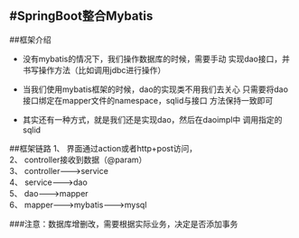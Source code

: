 #SpringBoot整合Mybatis
---
##框架介绍
- 没有mybatis的情况下，我们操作数据库的时候，需要手动
实现dao接口，并书写操作方法（比如调用jdbc进行操作）

- 当我们使用mybatis框架的时候，dao的实现类不用我们去关心
只需要将dao接口绑定在mapper文件的namespace，sqlid与接口
方法保持一致即可

- 其实还有一种方式，就是我们还是实现dao，然后在daoimpl中
调用指定的sqlid

##框架链路
1、 界面通过action或者http+post访问，  
2、 controller接收到数据（@param）  
3、 controller--->service  
4、 service--->dao  
5、 dao--->mapper  
6、 mapper--->mybatis--->mysql

###注意：数据库增删改，需要根据实际业务，决定是否添加事务
